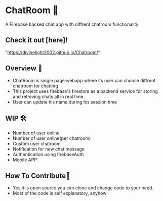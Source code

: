 # ChatRoom 💬
 A Firebase backed chat app with diffrent chatroom functionality

 ## Check it out [here]!
"https://divinelight2002.github.io/Chatroom/"

## Overview 👀

- ChatRoom is single page webapp where its user can choose diffrent chatroom for chatting
- This project uses firebase's firestore as a backend service for storing and retreving chats all in real time
- User can update his name during his session time

## WIP 🛠
- Number of user online
- Number of user online(per chatroom)
- Custom user chatroom
- Notification for new chat message
- Authentication using firebaseAuth
- Mobile APP

## How To Contribute🤝 
- Yes,it is open source you can clone and change code to your need.
- Most of the code is self explanatory, anyhow




